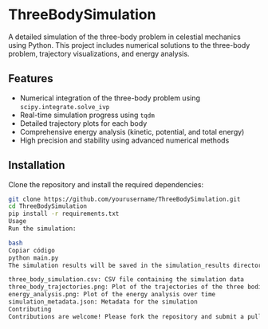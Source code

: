 # ThreeBodySimulation

A detailed simulation of the three-body problem in celestial mechanics using Python. This project includes numerical solutions to the three-body problem, trajectory visualizations, and energy analysis.

## Features

- Numerical integration of the three-body problem using `scipy.integrate.solve_ivp`
- Real-time simulation progress using `tqdm`
- Detailed trajectory plots for each body
- Comprehensive energy analysis (kinetic, potential, and total energy)
- High precision and stability using advanced numerical methods

## Installation

Clone the repository and install the required dependencies:

```bash
git clone https://github.com/yourusername/ThreeBodySimulation.git
cd ThreeBodySimulation
pip install -r requirements.txt
Usage
Run the simulation:

bash
Copiar código
python main.py
The simulation results will be saved in the simulation_results directory, including:

three_body_simulation.csv: CSV file containing the simulation data
three_body_trajectories.png: Plot of the trajectories of the three bodies
energy_analysis.png: Plot of the energy analysis over time
simulation_metadata.json: Metadata for the simulation
Contributing
Contributions are welcome! Please fork the repository and submit a pull request.
